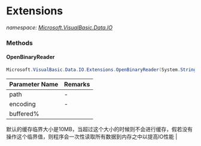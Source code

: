 ﻿# Extensions
_namespace: <a href="#" onClick="load('/docs/Microsoft.VisualBasic.Data.IO/index.md')">Microsoft.VisualBasic.Data.IO</a>_





### Methods

#### OpenBinaryReader
```csharp
Microsoft.VisualBasic.Data.IO.Extensions.OpenBinaryReader(System.String,Microsoft.VisualBasic.Text.Encodings,System.Int64)
```


|Parameter Name|Remarks|
|--------------|-------|
|path|-|
|encoding|-|
|buffered%|
 默认的缓存临界大小是10MB，当超过这个大小的时候则不会进行缓存，假若没有操作这个临界值，则程序会一次性读取所有数据到内存之中以提高IO性能
 |



